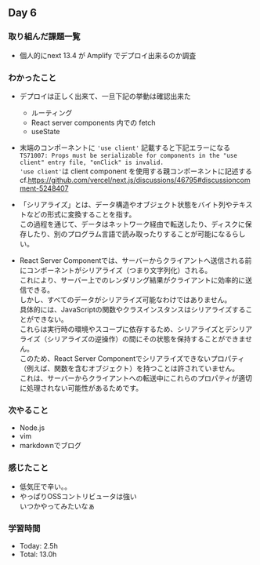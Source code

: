 ## Day 6

### 取り組んだ課題一覧
- 個人的にnext 13.4 が Amplify でデプロイ出来るのか調査
### わかったこと
- デプロイは正しく出来て、一旦下記の挙動は確認出来た
  - ルーティング
  - React server components 内での fetch
  - useState

- 末端のコンポーネントに `'use client'` 記載すると下記エラーになる  
 `TS71007: Props must be serializable for components in the "use client" entry file, "onClick" is invalid.`  
`'use client'`は client component を使用する親コンポーネントに記述する
cf.https://github.com/vercel/next.js/discussions/46795#discussioncomment-5248407

- 「シリアライズ」とは、データ構造やオブジェクト状態をバイト列やテキストなどの形式に変換することを指す。  
この過程を通じて、データはネットワーク経由で転送したり、ディスクに保存したり、別のプログラム言語で読み取ったりすることが可能になるらしい。  

- React Server Componentでは、サーバーからクライアントへ送信される前にコンポーネントがシリアライズ（つまり文字列化）される。  
これにより、サーバー上でのレンダリング結果がクライアントに効率的に送信できる。    
しかし、すべてのデータがシリアライズ可能なわけではありません。   
具体的には、JavaScriptの関数やクラスインスタンスはシリアライズすることができない。  
これらは実行時の環境やスコープに依存するため、シリアライズとデシリアライズ（シリアライズの逆操作）の間にその状態を保持することができません。  
このため、React Server Componentでシリアライズできないプロパティ（例えば、関数を含むオブジェクト）を持つことは許されていません。  
これは、サーバーからクライアントへの転送中にこれらのプロパティが適切に処理されない可能性があるためです。  
### 次やること
- Node.js
- vim
- markdownでブログ

### 感じたこと
- 低気圧で辛い。。
- やっぱりOSSコントリビュータは強い  
いつかやってみたいなぁ

### 学習時間
- Today: 2.5h
- Total: 13.0h  
